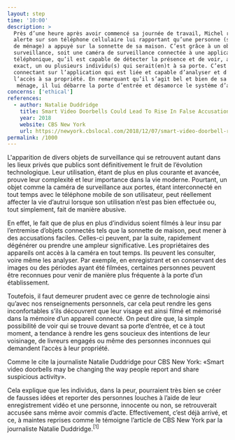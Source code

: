 ```yaml
---
layout: step
time: '10:00'
description: >
  Près d’une heure après avoir commencé sa journée de travail, Michel reçoit une
  alerte sur son téléphone cellulaire lui rapportant qu’une personne (sa femme
  de ménage) a appuyé sur la sonnette de sa maison. C’est grâce à un objet de
  surveillance, soit une caméra de surveillance connectée à une application
  téléphonique, qu’il est capable de détecter la présence et de voir, au moment
  exact, un ou plusieurs individu(s) qui serait(en)t à sa porte. C’est en se
  connectant sur l’application qui est liée et capable d’analyser et d’autoriser
  l’accès à sa propriété. En remarquant qu’il s’agit bel et bien de sa femme de
   ménage, il lui débarre la porte d’entrée et désamorce le système d’alarme.
concerns: ['ethical']
references:
  - author: Natalie Duddridge
    title: Smart Video Doorbells Could Lead To Rise In False Accusations, Experts Warn
    year: 2018
    website: CBS New York
    url: https://newyork.cbslocal.com/2018/12/07/smart-video-doorbell-risks/ 
permalink: /1000
---
```


L'apparition de divers objets de surveillance qui se retrouvent autant dans les lieux privés que publics sont définitivement le fruit de l’évolution technologique. Leur utilisation, étant de plus en plus courante et avancée, prouve leur complexité et leur importance dans la vie moderne. Pourtant, un objet comme la caméra de surveillance aux portes, étant interconnecté en tout temps avec le téléphone mobile de son utilisateur, peut réellement affecter la vie d’autrui lorsque son utilisation n’est pas bien effectuée ou, tout simplement, fait de manière abusive.

En effet, le fait que de plus en plus d’individus soient filmés à leur insu par l’entremise d’objets connectés tels que la sonnette de maison, peut mener à des accusations faciles. Celles-ci peuvent, par la suite, rapidement dégénérer ou prendre une ampleur significative. Les propriétaires des appareils ont accès à la caméra en tout temps. Ils peuvent les consulter, voire même les analyser. Par exemple, en enregistrant et en conservant des images ou des périodes ayant été filmées, certaines personnes peuvent être reconnues pour venir de manière plus fréquente à la porte d’un établissement.

Toutefois, il faut demeurer prudent avec ce genre de technologie ainsi qu’avec nos renseignements personnels, car cela peut rendre les gens inconfortables s’ils découvrent que leur visage est ainsi filmé et mémorisé dans la mémoire d’un appareil connecté. On peut dire que, la simple possibilité de voir qui se trouve devant sa porte d’entrée, et ce à tout moment, a tendance à rendre les gens soucieux des intentions de leur voisinage, de livreurs engagés ou même des personnes inconnues qui demandent l’accès à leur propriété.
 
Comme le cite la journaliste Natalie Duddridge pour CBS New York: «Smart video doorbells may be changing the way people report and share suspicious activity». 

Cela explique que les individus, dans la peur, pourraient très bien se créer de fausses idées et reporter des personnes louches à l’aide de leur enregistrement vidéo et une personne, innocente ou non, se retrouverait accusée sans même avoir commis d’acte. Effectivement, c’est déjà arrivé, et ce, à maintes reprises comme le témoigne l’article de CBS New York par la journaliste Natalie Duddridge.<sup>[1]</sup>
